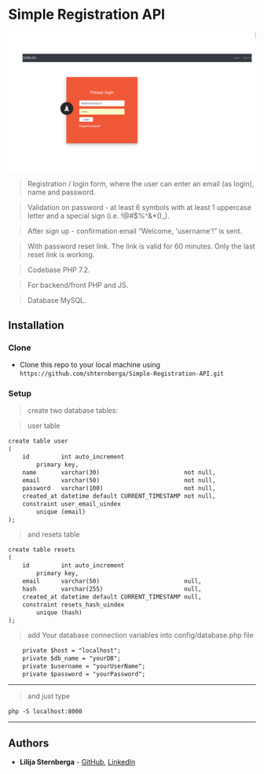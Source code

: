 # Simple Registration API

![PDF Document Upload](public/assets/example.png)

> Registration / login form, where the user can enter an email (as login), name and password.

> Validation on password - at least 6 symbols with at least 1 uppercase letter and a special sign (i.e. !@#$%^&*()_). 

> After sign up - confirmation email “Welcome, 'username'!” is sent.

> With password reset link. The link is valid for 60 minutes. Only the last reset link is working.

> Codebase PHP 7.2.

> For backend/front PHP and JS.

> Database MySQL.

## Installation

### Clone

- Clone this repo to your local machine using `https://github.com/shternberga/Simple-Registration-API.git`

### Setup

> create two database tables:

> user table

```shell
create table user
(
    id         int auto_increment
        primary key,
    name       varchar(30)                        not null,
    email      varchar(50)                        not null,
    password   varchar(100)                       not null,
    created_at datetime default CURRENT_TIMESTAMP not null,
    constraint user_email_uindex
        unique (email)
);
```

> and resets table

```shell
create table resets
(
    id         int auto_increment
        primary key,
    email      varchar(50)                        null,
    hash       varchar(255)                       null,
    created_at datetime default CURRENT_TIMESTAMP null,
    constraint resets_hash_uindex
        unique (hash)
);
```

> add Your database connection variables into config/database.php file

```shell
    private $host = "localhost";
    private $db_name = "yourDB";
    private $username = "yourUserName";
    private $password = "yourPassword";
```
---


> and just type 

```shell
php -S localhost:8000
```
---

## Authors

* **Lilija Sternberga** - [GitHub](https://github.com/shternberga), 
                          [LinkedIn](https://www.linkedin.com/in/lilija-sternberga/)

